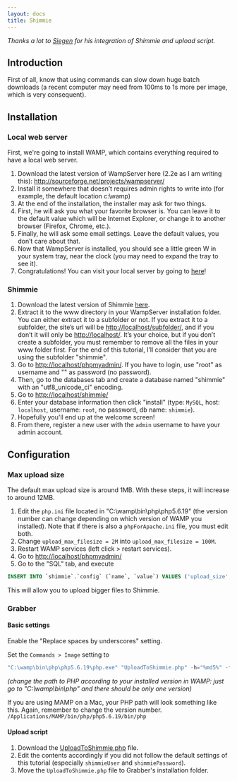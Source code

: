 ```yaml
---
layout: docs
title: Shimmie
---
```



_Thanks a lot to [Siegen](https://github.com/Siegen) for his integration of Shimmie and upload script._



## Introduction

First of all, know that using commands can slow down huge batch downloads (a recent computer may need from 100ms to 1s more per image, which is very consequent).



## Installation

### Local web server

First, we're going to install WAMP, which contains everything required to have a local web server.

1. Download the latest version of WampServer here (2.2e as I am writing this): http://sourceforge.net/projects/wampserver/
2. Install it somewhere that doesn’t requires admin rights to write into (for example, the default location c:\wamp)
3. At the end of the installation, the installer may ask for two things.
  1. First, he will ask you what your favorite browser is. You can leave it to the default value which will be Internet Explorer, or change it to another browser (Firefox, Chrome, etc.).
  2. Finally, he will ask some email settings. Leave the default values, you don’t care about that.
4. Now that WampServer is installed, you should see a little green W in your system tray, near the clock (you may need to expand the tray to see it).
5. Congratulations! You can visit your local server by going to [here](http://localhost/)!


### Shimmie

1. Download the latest version of Shimmie [here](https://github.com/shish/shimmie2).
2. Extract it to the www directory in your WampServer installation folder. You can either extract it to a subfolder or not. If you extract it to a subfolder, the site’s url will be <http://localhost/subfolder/>, and if you don’t it will only be <http://localhost/>. It’s your choice, but if you don’t create a subfolder, you must remember to remove all the files in your www folder first. For the end of this tutorial, I’ll consider that you are using the subfolder "shimmie".
3. Go to <http://localhost/phpmyadmin/>. If you have to login, use "root" as username and "" as password (no password).
4. Then, go to the databases tab and create a database named "shimmie" with an "utf8_unicode_ci" encoding.
5. Go to <http://localhost/shimmie/>
6. Enter your database information then click "install" (type: `MySQL`, host: `localhost`, username: `root`, no password, db name: `shimmie`).
7. Hopefully you'll end up at the welcome screen!
8. From there, register a new user with the `admin` username to have your admin account.


## Configuration

### Max upload size

The default max upload size is around 1MB. With these steps, it will increase to around 12MB.

1. Edit the `php.ini` file located in "C:\wamp\bin\php\php5.6.19" (the version number can change depending on which version of WAMP you installed). Note that if there is also a `phpForApache.ini` file, you must edit both.
2. Change `upload_max_filesize = 2M` into `upload_max_filesize = 100M`.
3. Restart WAMP services (left click > restart services).
4. Go to <http://localhost/phpmyadmin/>
5. Go to the "SQL" tab, and execute
```sql
INSERT INTO `shimmie`.`config` (`name`, `value`) VALUES ('upload_size', '104857600');
```

This will allow you to upload bigger files to Shimmie.

### Grabber

#### Basic settings

Enable the "Replace spaces by underscores" setting.

Set the `Commands > Image` setting to
```powershell
"C:\wamp\bin\php\php5.6.19\php.exe" "UploadToShimmie.php" -h="%md5%" -f="%path%" -t="%all:includenamespace,unsafe,separator=;%" -s="%website%" -r="%rating%"
```
*(change the path to PHP according to your installed version in WAMP: just go to "C:\wamp\bin\php" and there should be only one version)*

If you are using MAMP on a Mac, your PHP path will look something like this. Again, remember to change the version number.
`/Applications/MAMP/bin/php/php5.6.19/bin/php`

#### Upload script

1. Download the [UploadToShimmie.php](UploadToShimmie.php) file.
2. Edit the contents accordingly if you did not follow the default settings of this tutorial (especially `shimmieUser` and `shimmiePassword`).
3. Move the `UploadToShimmie.php` file to Grabber's installation folder.